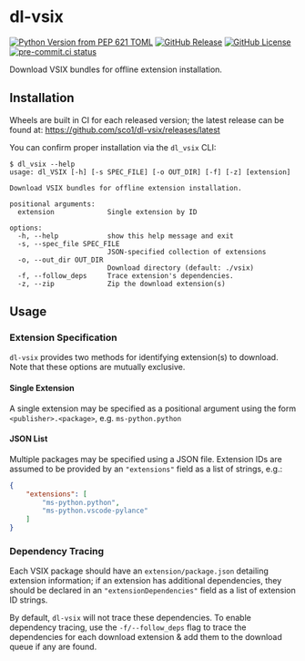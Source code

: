 # dl-vsix

[![Python Version from PEP 621 TOML](https://img.shields.io/python/required-version-toml?tomlFilePath=https%3A%2F%2Fraw.githubusercontent.com%2Fsco1%2Fdl-vsix%2Frefs%2Fheads%2Fmain%2Fpyproject.toml&logo=python&logoColor=FFD43B)](https://github.com/sco1/dl-vsix/blob/main/pyproject.toml)
[![GitHub Release](https://img.shields.io/github/v/release/sco1/dl-vsix)](https://github.com/sco1/dl-vsix/releases)
[![GitHub License](https://img.shields.io/github/license/sco1/dl-vsix?color=magenta)](https://github.com/sco1/dl-vsix/blob/main/LICENSE)
[![pre-commit.ci status](https://results.pre-commit.ci/badge/github/sco1/dl-vsix/main.svg)](https://results.pre-commit.ci/latest/github/sco1/dl-vsix/main)

Download VSIX bundles for offline extension installation.

## Installation

Wheels are built in CI for each released version; the latest release can be found at: <https://github.com/sco1/dl-vsix/releases/latest>

You can confirm proper installation via the `dl_vsix` CLI:
<!-- [[[cog
import cog
from subprocess import PIPE, run
out = run(["dl_vsix", "--help"], stdout=PIPE, encoding="ascii")
cog.out(
    f"\n```text\n$ dl_vsix --help\n{out.stdout.rstrip()}\n```\n\n"
)
]]] -->

```text
$ dl_vsix --help
usage: dl_VSIX [-h] [-s SPEC_FILE] [-o OUT_DIR] [-f] [-z] [extension]

Download VSIX bundles for offline extension installation.

positional arguments:
  extension             Single extension by ID

options:
  -h, --help            show this help message and exit
  -s, --spec_file SPEC_FILE
                        JSON-specified collection of extensions
  -o, --out_dir OUT_DIR
                        Download directory (default: ./vsix)
  -f, --follow_deps     Trace extension's dependencies.
  -z, --zip             Zip the download extension(s)
```

<!-- [[[end]]] -->

## Usage

### Extension Specification

`dl-vsix` provides two methods for identifying extension(s) to download. Note that these options are mutually exclusive.

#### Single Extension

A single extension may be specified as a positional argument using the form  `<publisher>.<package>`, e.g. `ms-python.python`

#### JSON List

Multiple packages may be specified using a JSON file. Extension IDs are assumed to be provided by an `"extensions"` field as a list of strings, e.g.:

```json
{
    "extensions": [
        "ms-python.python",
        "ms-python.vscode-pylance"
    ]
}
```

### Dependency Tracing

Each VSIX package should have an `extension/package.json` detailing extension information; if an extension has additional dependencies, they should be declared in an `"extensionDependencies"` field as a list of extension ID strings.

By default, `dl-vsix` will not trace these dependencies. To enable dependency tracing, use the `-f/--follow_deps` flag to trace the dependencies for each download extension & add them to the download queue if any are found.

